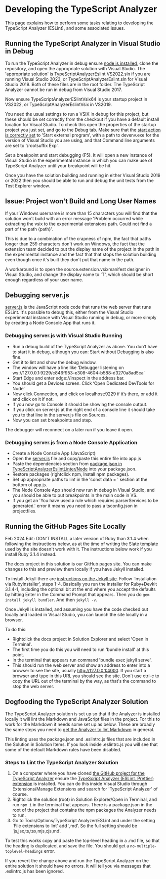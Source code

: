 ﻿# Developing the TypeScript Analyzer

This page explains how to perform some tasks relating to developing the TypeScript Analyzer (ESLint), and some associated issues.

## Running the TypeScript Analyzer in Visual Studio in Debug

To run the TypeScript Analyzer in debug ensure [node is installed](https://nodejs.org/en/download/), clone the repository, and open the appropriate solution with Visual Studio.  The 'appropriate solution' is TypeScriptAnalyzerEslint VS2022.sln if you are running Visual Studio 2022, or TypeScriptAnalyzerEslint.sln for Visual Studio 2019.  Both of these files are in the root folder.  The TypeScript Analyzer cannot be run in debug from Visual Studio 2017.

Now ensure TypeScriptAnalyzerESlintVsix64 is your startup project in VS2022, or TypeScriptAnalyzerEslintVsix in VS2019.  

You need the usual settings to run a VSIX in debug for this project, but these should be set correctly from the checkout if you have a default install location for Visual Studio.  To check this open the properties of the startup project you just set, and go to the Debug tab.  Make sure that the [start action is correctly set](https://bideveloperextensions.github.io/features/VSIXextensionmodel/) to 'Start external program', with a path to devenv.exe for the version of Visual Studio you are using, and that Command line arguments are set to '/rootsuffix Exp'.

Set a breakpoint and start debugging (F5).  It will open a new instance of Visual Studio in the experimental instance in which you can make use of TypeScript Analyzer until your breakpoint will be hit.

Once you have the solution building and running in either Visual Studio 2019 or 2022 then you should be able to run and debug the unit tests from the Test Explorer window.

## Issue: Project won't Build and Long User Names

If your Windows username is more than 15 characters you will find that the solution won't build with an error message 'Problem occurred while extracting the vsix to the experimental extensions path. Could not find a part of the path {path}'.  

This is due to a combination of the crapness of npm, the fact that paths longer than 259 characters don't work on Windows, the fact that the extension team decided to put the display name of the project in the path in the experimental instance and the fact that that stops the solution building even though once it's built they don't put that name in the path.

A workaround is to open the source.extension.vsixmanifest designer in Visual Studio, and change the display name to 'T', which should be short enough regardless of your user name.

## Debugging server.js

[server.js](https://github.com/rich-newman/typescript-analyzer-eslint-prettier/blob/main/src/TypeScriptAnalyzerEslintLinter/Node/server.js) is the JavaScript node code that runs the web server that runs ESLint.  It's possible to debug this, either from the Visual Studio experimental instance with Visual Studio running in debug, or more simply by creating a Node Console App that runs it.

### Debugging server.js with Visual Studio Running

- Run a debug build of the TypeScript Analyzer as above. You don’t have to start it in debug, although you can: Start without Debugging is also fine.
- Get it to lint and show the debug window.
- The window will have a line like ‘Debugger listening on ws://127.0.0.1:9229/c846f953-e308-4604-b588-d3270a8ad5ca’
- Start Edge and enter edge://inspect in the address bar.
- You should get a Devices screen. Click ‘Open Dedicated DevTools for Node’
- Now click Connection, and click on localhost:9229 if it’s there, or add it and click on it if not.
- If you now go to Console it should be showing the console output.
- If you click on server.js at the right end of a console line it should take you to that line in the server.js file on Sources.
- Now you can set breakpoints and step.

The debugger will reconnect on a later run if you leave it open.

### Debugging server.js from a Node Console Application

- Create a Node Console App (JavaScript)
- Open the [server.js](https://github.com/rich-newman/typescript-analyzer-eslint-prettier/blob/main/src/TypeScriptAnalyzerEslintLinter/Node/server.js) file and copy/paste this entire file into app.js
- Paste the dependencies section from [package.json in TypeScriptAnalyzerEslintLinter/Node](https://github.com/rich-newman/typescript-analyzer-eslint-prettier/blob/main/src/TypeScriptAnalyzerEslintLinter/Node/package.json) into your package.json.  
- Restore packages (rightclick npm, Install npm packages).
- Set up appropriate paths to lint in the 'const data = ' section at the bottom of app.js.  
- The Node Console App should now run in debug in Visual Studio, and you should be able to put breakpoints in the main code in VS.
- If you get an 'You have used a rule which requires parserServices to be generated.' error it means you need to pass a tsconfig.json in projectfiles. 

## Running the GitHub Pages Site Locally

Feb 2024 Edit: DON'T INSTALL a later version of Ruby than 3.1.4 when following the instructions below, as at the time of writing the Slate template used by the site doesn't work with it.  The instructions below work if you install Ruby 3.1.4 instead.

The docs project in this solution is our GitHub pages site.  You can make changes to this and preview them locally if you have Jekyll installed.

To install Jekyll there are [instructions on the Jekyll site](https://jekyllrb.com/docs/installation/windows/). Follow ‘Installation via RubyInstaller’, steps 1-4. Basically you run the installer for Ruby+Devkit 3.1.4-1, including the optional bit at the end where you accept the defaults by hitting Enter in the Command Prompt that appears.  Then you do `gem install jekyll bundler`. And then `jekyll -v`.

Once Jekyll is installed, and assuming you have the code checked out locally and loaded in Visual Studio, you can launch the site locally in a browser.

To do this:
- Rightclick the docs project in Solution Explorer and select 'Open in Terminal'.
- The first time you do this you will need to run 'bundle install' at this point.
- In the terminal that appears run command 'bundle exec jekyll serve'.
- This should run the web server and show an address to enter into a browser to see the site, usually <http://127.0.0.1:4000>.  If you start a browser and type in this URL you should see the site.  Don't use ctrl-c to copy the URL out of the terminal by the way, as that's the command to stop the web server.

## Dogfooding the TypeScript Analyzer Solution

The TypeScript Analyzer solution is set up so that if the Analyzer is installed locally it will lint the Markdown and JavaScript files in the project.  For this to work for the Markdown it needs some set up as below.  These are broadly the same steps you need to [get the Analyzer to lint Markdown](setupmarkdown.md) in general.

This linting uses the package.json and .eslintrc.js files that are included in the Solution in Solution Items.  If you look inside .eslintrc.js you will see that some of the default Markdown rules have been disabled.

### Steps to Lint the TypeScript Analyzer Solution

1. On a computer where you have cloned [the GitHub project for the TypeScript Analyzer](https://github.com/rich-newman/typescript-analyzer-eslint-prettier) ensure the [TypeScript Analyzer (ESLint, Prettier) extension](https://marketplace.visualstudio.com/items?itemName=RichNewman.TypeScriptAnalyzerEslintPrettier) is installed.  You can do this inside Visual Studio through Extensions/Manage Extensions and search for 'TypeScript Analyzer' of course.
2. Rightclick the solution (root) in Solution Explorer/Open in Terminal, and run `npm i` in the terminal that appears.  There is a package.json in the root of the project that contains the npm packages the Analyzer needs to run.
3. Go to Tools/Options/TypeScript Analyzer/ESLint and under the setting 'File extensions to lint' add ',md'.  So the full setting should be 'js,jsx,ts,tsx,mjs,cjs,md'.

To test this works copy and paste the top-level heading in a .md file, so that the heading is duplicated, and save the file.  You should get a `no-multiple-toplevel-headings` error.

If you revert the change above and run the TypeScript Analyzer on the entire solution it should have no errors.  It will tell you via messages that .eslintrc.js has been ignored.
